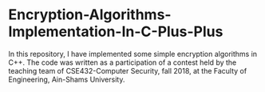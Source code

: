 # Encryption-Algorithms-Implementation-In-C-Plus-Plus
In this repository, I have implemented some simple encryption algorithms in C++. The code was written as a participation of a contest held by the teaching team of CSE432-Computer Security, fall 2018, at the Faculty of Engineering, Ain-Shams University.
